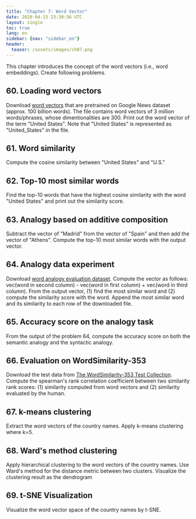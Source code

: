 ```yaml
---
title: "Chapter 7: Word Vector"
date: 2020-04-15 23:30:56 UTC
layout: single
toc: true
lang: en
sidebar: {nav: "sidebar_en"}
header:
  teaser: /assets/images/ch07.png
---
```


This chapter introduces the concept of the word vectors (i.e., word embeddings).
Create following problems.

## 60. Loading word vectors

Download [word vectors](https://drive.google.com/file/d/0B7XkCwpI5KDYNlNUTTlSS21pQmM/edit?usp=sharing) that are pretrained on Google News dataset  (approx. 100 billion words).
The file contains word vectors of 3 million words/phrases, whose dimentionalities are 300.
Print out the word vector of the term "United States".
Note that "United States" is represented as "United_States" in the file.

## 61. Word similarity

Compute the cosine similarity between "United States" and "U.S."

## 62. Top-10 most similar words

Find the top-10 words that have the highest cosine similarity with the word "United States" and print out the similarity score.

## 63. Analogy based on additive composition

Subtract the vector of "Madrid" from the vector of "Spain" and then add the vector of "Athens".
Compute the top-10 most similar words with the output vector.

## 64. Analogy data experiment

Download [word analogy evaluation dataset](http://download.tensorflow.org/data/questions-words.txt).
Compute the vector as follows: vec(word in second column) - vec(word in first column) + vec(word in third column).
From the output vector, (1) find the most similar word and (2) compute the similarity score with the word.
Append the most similar word and its similarity to each row of the downloaded file.

## 65. Accuracy score on the analogy task

From the output of the problem 64, compute the accuracy score on both the semantic analogy and the syntactic analogy.

## 66. Evaluation on WordSimilarity-353

Download the test data from [The WordSimilarity-353 Test Collection](http://www.gabrilovich.com/resources/data/wordsim353/wordsim353.html).
Compute the spearman's rank correlation coefficient between two similarity rank scores: (1) similarity computed from word vectors and (2) similarity evaluated by the human.

## 67. k-means clustering

Extract the word vectors of the country names.
Apply k-means clustering where k=5.

## 68. Ward's method clustering

Apply hierarchical clustering to the word vectors of the country names.
Use Ward's method for the distance metric between two clusters.
Visualize the clustering result as the dendrogram

## 69. t-SNE Visualization

Visualize the word vector space of the country names by t-SNE.